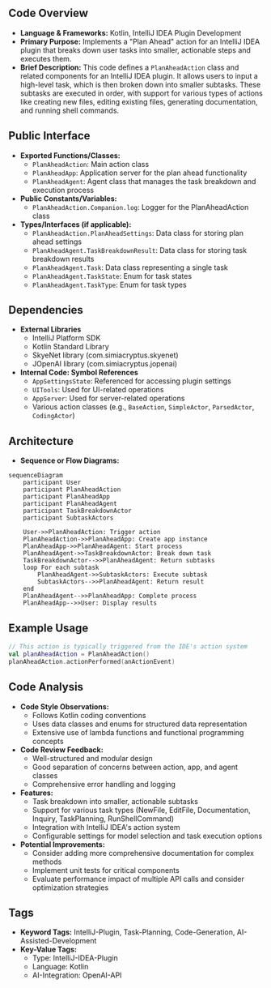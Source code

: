 ## Code Overview
- **Language & Frameworks:** Kotlin, IntelliJ IDEA Plugin Development
- **Primary Purpose:** Implements a "Plan Ahead" action for an IntelliJ IDEA plugin that breaks down user tasks into smaller, actionable steps and executes them.
- **Brief Description:** This code defines a `PlanAheadAction` class and related components for an IntelliJ IDEA plugin. It allows users to input a high-level task, which is then broken down into smaller subtasks. These subtasks are executed in order, with support for various types of actions like creating new files, editing existing files, generating documentation, and running shell commands.

## Public Interface
- **Exported Functions/Classes:**
  - `PlanAheadAction`: Main action class
  - `PlanAheadApp`: Application server for the plan ahead functionality
  - `PlanAheadAgent`: Agent class that manages the task breakdown and execution process
- **Public Constants/Variables:**
  - `PlanAheadAction.Companion.log`: Logger for the PlanAheadAction class
- **Types/Interfaces (if applicable):**
  - `PlanAheadAction.PlanAheadSettings`: Data class for storing plan ahead settings
  - `PlanAheadAgent.TaskBreakdownResult`: Data class for storing task breakdown results
  - `PlanAheadAgent.Task`: Data class representing a single task
  - `PlanAheadAgent.TaskState`: Enum for task states
  - `PlanAheadAgent.TaskType`: Enum for task types

## Dependencies
- **External Libraries**
  - IntelliJ Platform SDK
  - Kotlin Standard Library
  - SkyeNet library (com.simiacryptus.skyenet)
  - JOpenAI library (com.simiacryptus.jopenai)
- **Internal Code: Symbol References**
  - `AppSettingsState`: Referenced for accessing plugin settings
  - `UITools`: Used for UI-related operations
  - `AppServer`: Used for server-related operations
  - Various action classes (e.g., `BaseAction`, `SimpleActor`, `ParsedActor`, `CodingActor`)

## Architecture
- **Sequence or Flow Diagrams:**
```mermaid
sequenceDiagram
    participant User
    participant PlanAheadAction
    participant PlanAheadApp
    participant PlanAheadAgent
    participant TaskBreakdownActor
    participant SubtaskActors

    User->>PlanAheadAction: Trigger action
    PlanAheadAction->>PlanAheadApp: Create app instance
    PlanAheadApp->>PlanAheadAgent: Start process
    PlanAheadAgent->>TaskBreakdownActor: Break down task
    TaskBreakdownActor-->>PlanAheadAgent: Return subtasks
    loop For each subtask
        PlanAheadAgent->>SubtaskActors: Execute subtask
        SubtaskActors-->>PlanAheadAgent: Return result
    end
    PlanAheadAgent-->>PlanAheadApp: Complete process
    PlanAheadApp-->>User: Display results
```

## Example Usage
```kotlin
// This action is typically triggered from the IDE's action system
val planAheadAction = PlanAheadAction()
planAheadAction.actionPerformed(anActionEvent)
```

## Code Analysis
- **Code Style Observations:**
  - Follows Kotlin coding conventions
  - Uses data classes and enums for structured data representation
  - Extensive use of lambda functions and functional programming concepts
- **Code Review Feedback:**
  - Well-structured and modular design
  - Good separation of concerns between action, app, and agent classes
  - Comprehensive error handling and logging
- **Features:**
  - Task breakdown into smaller, actionable subtasks
  - Support for various task types (NewFile, EditFile, Documentation, Inquiry, TaskPlanning, RunShellCommand)
  - Integration with IntelliJ IDEA's action system
  - Configurable settings for model selection and task execution options
- **Potential Improvements:**
  - Consider adding more comprehensive documentation for complex methods
  - Implement unit tests for critical components
  - Evaluate performance impact of multiple API calls and consider optimization strategies

## Tags
- **Keyword Tags:** IntelliJ-Plugin, Task-Planning, Code-Generation, AI-Assisted-Development
- **Key-Value Tags:**
  - Type: IntelliJ-IDEA-Plugin
  - Language: Kotlin
  - AI-Integration: OpenAI-API